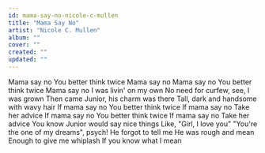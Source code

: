 ```yaml
---
id: mama-say-no-nicole-c-mullen
title: "Mama Say No"
artist: "Nicole C. Mullen"
album: ""
cover: ""
created: ""
updated: ""
---
```


Mama say no
You better think twice
Mama say no
Mama say no
You better think twice
Mama say no
I was livin' on my own
No need for curfew, see, I was grown
Then came Junior, his charm was there
Tall, dark and handsome with wavy hair
If mama say no
You better think twice
If mama say no
Take her advice
If mama say no
You better think twice
If mama say no
Take her advice
You know Junior would say nice things
Like, "Girl, I love you"
"You're the one of my dreams", psych!
He forgot to tell me
He was rough and mean
Enough to give me whiplash
If you know what I mean